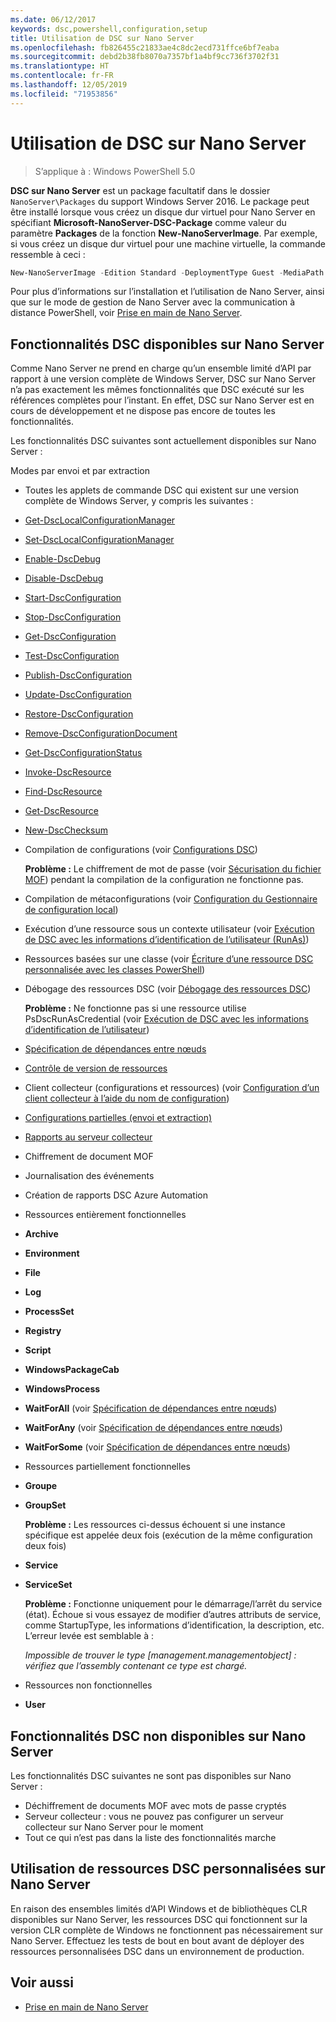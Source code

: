 ```yaml
---
ms.date: 06/12/2017
keywords: dsc,powershell,configuration,setup
title: Utilisation de DSC sur Nano Server
ms.openlocfilehash: fb826455c21833ae4c8dc2ecd731ffce6bf7eaba
ms.sourcegitcommit: debd2b38fb8070a7357bf1a4bf9cc736f3702f31
ms.translationtype: HT
ms.contentlocale: fr-FR
ms.lasthandoff: 12/05/2019
ms.locfileid: "71953856"
---
```

# <a name="using-dsc-on-nano-server"></a>Utilisation de DSC sur Nano Server

> S’applique à : Windows PowerShell 5.0

**DSC sur Nano Server** est un package facultatif dans le dossier `NanoServer\Packages` du support Windows Server 2016. Le package peut être installé lorsque vous créez un disque dur virtuel pour Nano Server en spécifiant **Microsoft-NanoServer-DSC-Package** comme valeur du paramètre **Packages** de la fonction **New-NanoServerImage**. Par exemple, si vous créez un disque dur virtuel pour une machine virtuelle, la commande ressemble à ceci :

```powershell
New-NanoServerImage -Edition Standard -DeploymentType Guest -MediaPath f:\ -BasePath .\Base -TargetPath .\Nano1\Nano.vhd -ComputerName Nano1 -Packages Microsoft-NanoServer-DSC-Package
```

Pour plus d’informations sur l’installation et l’utilisation de Nano Server, ainsi que sur le mode de gestion de Nano Server avec la communication à distance PowerShell, voir [Prise en main de Nano Server](/windows-server/get-started/getting-started-with-nano-server).

## <a name="dsc-features-available-on-nano-server"></a>Fonctionnalités DSC disponibles sur Nano Server

Comme Nano Server ne prend en charge qu’un ensemble limité d’API par rapport à une version complète de Windows Server, DSC sur Nano Server n’a pas exactement les mêmes fonctionnalités que DSC exécuté sur les références complètes pour l’instant. En effet, DSC sur Nano Server est en cours de développement et ne dispose pas encore de toutes les fonctionnalités.

Les fonctionnalités DSC suivantes sont actuellement disponibles sur Nano Server :

Modes par envoi et par extraction

- Toutes les applets de commande DSC qui existent sur une version complète de Windows Server, y compris les suivantes :
- [Get-DscLocalConfigurationManager](/powershell/module/PSDesiredStateConfiguration/Get-DscLocalConfigurationManager)
- [Set-DscLocalConfigurationManager](/powershell/module/PSDesiredStateConfiguration/Set-DscLocalConfigurationManager)
- [Enable-DscDebug](/powershell/module/PSDesiredStateConfiguration/Enable-DscDebug)
- [Disable-DscDebug](/powershell/module/PSDesiredStateConfiguration/Disable-DscDebug)
- [Start-DscConfiguration](/powershell/module/psdesiredstateconfiguration/start-dscconfiguration)
- [Stop-DscConfiguration](/powershell/module/PSDesiredStateConfiguration/Stop-DscConfiguration)
- [Get-DscConfiguration](/powershell/module/PSDesiredStateConfiguration/Get-DscConfiguration)
- [Test-DscConfiguration](/powershell/module/psdesiredstateconfiguration/Test-DSCConfiguration)
- [Publish-DscConfiguration](/powershell/module/PSDesiredStateConfiguration/Publish-DscConfiguration)
- [Update-DscConfiguration](/powershell/module/PSDesiredStateConfiguration/Update-DscConfiguration)
- [Restore-DscConfiguration](/powershell/module/PSDesiredStateConfiguration/Restore-DscConfiguration)
- [Remove-DscConfigurationDocument](/powershell/module/PSDesiredStateConfiguration/Remove-DscConfigurationDocument)
- [Get-DscConfigurationStatus](/powershell/module/PSDesiredStateConfiguration/Get-DscConfigurationStatus)
- [Invoke-DscResource](/powershell/module/PSDesiredStateConfiguration/Invoke-DscResource)
- [Find-DscResource](/powershell/module/powershellget/find-dscresource?view=powershell-6)
- [Get-DscResource](/powershell/module/PSDesiredStateConfiguration/Get-DscResource)
- [New-DscChecksum](/powershell/module/PSDesiredStateConfiguration/New-DSCCheckSum)

- Compilation de configurations (voir [Configurations DSC](../configurations/configurations.md))

  **Problème :** Le chiffrement de mot de passe (voir [Sécurisation du fichier MOF](../pull-server/secureMOF.md)) pendant la compilation de la configuration ne fonctionne pas.

- Compilation de métaconfigurations (voir [Configuration du Gestionnaire de configuration local](../managing-nodes/metaConfig.md))

- Exécution d’une ressource sous un contexte utilisateur (voir [Exécution de DSC avec les informations d’identification de l’utilisateur (RunAs)](../configurations/runAsUser.md))

- Ressources basées sur une classe (voir [Écriture d’une ressource DSC personnalisée avec les classes PowerShell](/previous-versions//dn948461(v=technet.10)))

- Débogage des ressources DSC (voir [Débogage des ressources DSC](../troubleshooting/debugResource.md))

  **Problème :** Ne fonctionne pas si une ressource utilise PsDscRunAsCredential (voir [Exécution de DSC avec les informations d’identification de l’utilisateur](../configurations/runAsUser.md))

- [Spécification de dépendances entre nœuds](../configurations/crossNodeDependencies.md)

- [Contrôle de version de ressources](../configurations/sxsResource.md)

- Client collecteur (configurations et ressources) (voir [Configuration d’un client collecteur à l’aide du nom de configuration](../pull-server/pullClientConfigNames.md))

- [Configurations partielles (envoi et extraction)](../pull-server/partialConfigs.md)

- [Rapports au serveur collecteur](../pull-server/reportServer.md)

- Chiffrement de document MOF

- Journalisation des événements

- Création de rapports DSC Azure Automation

- Ressources entièrement fonctionnelles

- **Archive**
- **Environment**
- **File**
- **Log**
- **ProcessSet**
- **Registry**
- **Script**
- **WindowsPackageCab**
- **WindowsProcess**
- **WaitForAll** (voir [Spécification de dépendances entre nœuds](../configurations/crossNodeDependencies.md))
- **WaitForAny** (voir [Spécification de dépendances entre nœuds](../configurations/crossNodeDependencies.md))
- **WaitForSome** (voir [Spécification de dépendances entre nœuds](../configurations/crossNodeDependencies.md))

- Ressources partiellement fonctionnelles
- **Groupe**
- **GroupSet**

  **Problème :** Les ressources ci-dessus échouent si une instance spécifique est appelée deux fois (exécution de la même configuration deux fois)

- **Service**
- **ServiceSet**

  **Problème :** Fonctionne uniquement pour le démarrage/l’arrêt du service (état). Échoue si vous essayez de modifier d’autres attributs de service, comme StartupType, les informations d’identification, la description, etc. L’erreur levée est semblable à :

  *Impossible de trouver le type [management.managementobject] : vérifiez que l’assembly contenant ce type est chargé.*

- Ressources non fonctionnelles
- **User**

## <a name="dsc-features-not-available-on-nano-server"></a>Fonctionnalités DSC non disponibles sur Nano Server

Les fonctionnalités DSC suivantes ne sont pas disponibles sur Nano Server :

- Déchiffrement de documents MOF avec mots de passe cryptés
- Serveur collecteur : vous ne pouvez pas configurer un serveur collecteur sur Nano Server pour le moment
- Tout ce qui n’est pas dans la liste des fonctionnalités marche

## <a name="using-custom-dsc-resources-on-nano-server"></a>Utilisation de ressources DSC personnalisées sur Nano Server

En raison des ensembles limités d’API Windows et de bibliothèques CLR disponibles sur Nano Server, les ressources DSC qui fonctionnent sur la version CLR complète de Windows ne fonctionnent pas nécessairement sur Nano Server.
Effectuez les tests de bout en bout avant de déployer des ressources personnalisées DSC dans un environnement de production.

## <a name="see-also"></a>Voir aussi

- [Prise en main de Nano Server](/windows-server/get-started/getting-started-with-nano-server)
